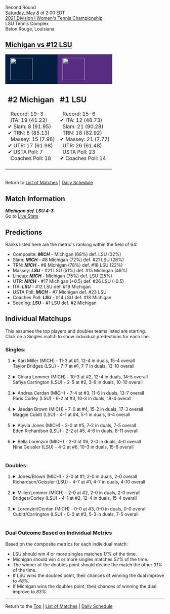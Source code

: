 Second Round[](#top)<a name="top"></a>  
[Saturday, May 8](../../schedule/05-08.md) at 2:00 EDT  
[2021 Division I Women's Tennis Championship](../index.md)  
LSU Tennis Complex  
Baton Rouge, Louisiana  
## [Michigan vs #12 LSU](https://www.ncaa.com/game/5833684)  

<table><tr style="background-color: #d9d9d9 !important"><td style="background-color: #041E42 !important"><img src="https://www.ncaa.com/sites/default/files/images/logos/schools/m/michigan.70.png" width="70" height="70" style="padding: 8px;" /></td><td style="background-color: #582C83 !important"><img src="https://www.ncaa.com/sites/default/files/images/logos/schools/l/lsu.70.png" width="70" height="70" style="padding: 8px;" /></td></tr><tr>
<td>  

<h2>#2 Michigan</h2>  
&nbsp; Record: 19-3<br>  
&nbsp; ITA: 19 (41.22)<br>  
&#10004; Slam: 8 (91.95)<br>  
&#10004; TRN: 8 (85.13)<br>  
&nbsp; Massey: 15 (7.96)<br>  
&#10004; UTR: 17 (61.98)<br>  
&#10004; USTA Poll: 7<br>  
&nbsp; Coaches Poll: 18<br>  
<br>  

</td>
<td>  

<h2>#1 LSU</h2>  
&nbsp; Record: 15-6<br>  
&#10004; ITA: 12 (48.73)<br>  
&nbsp; Slam: 21 (90.28)<br>  
&nbsp; TRN: 18 (82.92)<br>  
&#10004; Massey: 21 (7.77)<br>  
&nbsp; UTR: 26 (61.48)<br>  
&nbsp; USTA Poll: 23<br>  
&#10004; Coaches Poll: 14<br>  
<br>  

</td>
</tr></table>  


<br>Return to [List of Matches](../index.md) &#124; [Daily Schedule](../../schedule/05-08.md)

## Match Information  
***Michigan def. LSU 4-3***  
Go to [Live Stats](http://stats.statbroadcast.com/broadcast/?id=350355)  

## Predictions  

Ranks listed here are the metric's ranking within the field of 64:  
- Composite: ***MICH*** - Michigan (68%) def. LSU (32%)  
- Slam: ***MICH*** - #8 Michigan (72%) def. #21 LSU (28%)  
- TRN: ***MICH*** - #8 Michigan (78%) def. #18 LSU (22%)  
- Massey: ***LSU*** - #21 LSU (51%) def. #15 Michigan (49%)  
- Lineup: ***MICH*** - Michigan (75%) def. LSU (25%)  
- UTR: ***MICH*** - #17 Michigan (+0.5) def. #26 LSU (-0.5)  
- ITA: ***LSU*** - #12 LSU def. #19 Michigan  
- USTA Poll: ***MICH*** - #7 Michigan def. #23 LSU  
- Coaches Poll: ***LSU*** - #14 LSU def. #18 Michigan  
- Seeding: ***LSU*** - #1 LSU def. #2 Michigan  

## Individual Matchups  
This assumes the top players and doubles teams listed are starting.  
Click on a Singles match to show individual predections for each line.  

### Singles:  

<ol>
<li><details>
<summary markdown="span">Kari Miller (MICH) - 11-3 at #1, 12-4 in duals, 15-4 overall<br>Taylor Bridges (LSU) - 7-7 at #1, 7-7 in duals, 13-10 overall</summary>
<h4>Predictions</h4><ul>
<li>Composite: <b><i>MICH</i></b> - Miller (82%) def. Bridges (18%)</li>  
<li>Slam: <b><i>MICH</i></b> - Miller (83%) def. Bridges (17%)</li>  
<li>TRN: <b><i>MICH</i></b> - Miller (80%) def. Bridges (20%)</li>  
<li>Massey: <b><i>MICH</i></b> - Miller (83%) def. Bridges (17%)</li>  
<li>UTR: <b><i>MICH</i></b> - Miller (82%) def. Bridges (18%)</li>  
<li>ITA: <b><i>LSU</i></b> - Bridges (11.61) def. Miller (10.66)</li>  
</ul>
</details>&nbsp;</li>
<li><details>
<summary markdown="span">Chiara Lommer (MICH) - 10-3 at #2, 12-4 in duals, 14-5 overall<br>Safiya Carrington (LSU) - 2-5 at #2, 3-6 in duals, 10-10 overall</summary>
<h4>Predictions</h4><ul>
<li>Composite: <b><i>MICH</i></b> - Lommer (69%) def. Carrington (31%)</li>  
<li>Slam: <b><i>MICH</i></b> - Lommer (69%) def. Carrington (31%)</li>  
<li>TRN: <b><i>MICH</i></b> - Lommer (67%) def. Carrington (33%)</li>  
<li>Massey: <b><i>MICH</i></b> - Lommer (76%) def. Carrington (24%)</li>  
<li>UTR: <b><i>MICH</i></b> - Lommer (65%) def. Carrington (35%)</li>  
<li>ITA: <b><i>LSU</i></b> - Carrington (4.09) def. Lommer (2.49)</li>  
</ul>
</details>&nbsp;</li>
<li><details>
<summary markdown="span">Andrea Cerdan (MICH) - 7-4 at #3, 11-6 in duals, 13-7 overall<br>Paris Corley (LSU) - 6-2 at #3, 10-3 in duals, 18-4 overall</summary>
<h4>Predictions</h4><ul>
<li>Composite: <b><i>LSU</i></b> - Corley (81%) def. Cerdan (19%)</li>  
<li>Slam: <b><i>LSU</i></b> - Corley (75%) def. Cerdan (25%)</li>  
<li>TRN: <b><i>LSU</i></b> - Corley (88%) def. Cerdan (12%)</li>  
<li>Massey: <b><i>LSU</i></b> - Corley (73%) def. Cerdan (27%)</li>  
<li>UTR: <b><i>LSU</i></b> - Corley (87%) def. Cerdan (13%)</li>  
<li>ITA: <b><i>LSU</i></b> - Corley (9.83) def. Cerdan (1.79)</li>  
</ul>
</details>&nbsp;</li>
<li><details>
<summary markdown="span">Jaedan Brown (MICH) - 7-0 at #4, 15-2 in duals, 17-3 overall<br>Maggie Cubitt (LSU) - 4-1 at #4, 5-1 in duals, 6-4 overall</summary>
<h4>Predictions</h4><ul>
<li>Composite: <b><i>MICH</i></b> - Brown (62%) def. Cubitt (38%)</li>  
<li>Slam: <b><i>MICH</i></b> - Brown (64%) def. Cubitt (36%)</li>  
<li>TRN: <b><i>MICH</i></b> - Brown (68%) def. Cubitt (32%)</li>  
<li>Massey: <b><i>MICH</i></b> - Brown (51%) def. Cubitt (49%)</li>  
<li>UTR: <b><i>MICH</i></b> - Brown (66%) def. Cubitt (34%)</li>  
<li>ITA: <b><i>MICH</i></b> - Brown (2.65) def. Cubitt (2.11)</li>  
</ul>
</details>&nbsp;</li>
<li><details>
<summary markdown="span">Alyvia Jones (MICH) - 3-0 at #5, 7-2 in duals, 7-5 overall<br>Eden Richardson (LSU) - 2-2 at #5, 4-6 in duals, 8-11 overall</summary>
<h4>Predictions</h4><ul>
<li>Composite: <b><i>MICH</i></b> - Jones (68%) def. Richardson (32%)</li>  
<li>Slam: <b><i>MICH</i></b> - Jones (65%) def. Richardson (35%)</li>  
<li>TRN: <b><i>MICH</i></b> - Jones (62%) def. Richardson (38%)</li>  
<li>Massey: <b><i>MICH</i></b> - Jones (71%) def. Richardson (29%)</li>  
<li>UTR: <b><i>MICH</i></b> - Jones (74%) def. Richardson (26%)</li>  
<li>ITA: <b><i>MICH</i></b> - Jones (2.08) def. Richardson (1.47)</li>  
</ul>
</details>&nbsp;</li>
<li><details>
<summary markdown="span">Bella Lorenzini (MICH) - 2-0 at #6, 2-0 in duals, 4-0 overall<br>Nina Geissler (LSU) - 4-2 at #6, 10-3 in duals, 15-6 overall</summary>
<h4>Predictions</h4><ul>
<li>Composite: <b><i>LSU</i></b> - Geissler (50%) def. Lorenzini (50%)</li>  
<li>Slam: <b><i>LSU</i></b> - Geissler (55%) def. Lorenzini (45%)</li>  
<li>TRN: <b><i>LSU</i></b> - Geissler (69%) def. Lorenzini (31%)</li>  
<li>Massey: <b><i>MICH</i></b> - Lorenzini (71%) def. Geissler (29%)</li>  
<li>UTR: <b><i>MICH</i></b> - Lorenzini (53%) def. Geissler (47%)</li>  
<li>ITA: <b><i>MICH</i></b> - Lorenzini (2.86) def. Geissler (2.01)</li>  
</ul>
</details>&nbsp;</li>
</ol>

### Doubles:  

<ol>
<li><details>
<summary markdown="span">Jones/Brown (MICH) - 2-0 at #1, 2-0 in duals, 2-0 overall<br>Richardson/Geissler (LSU) - 4-7 at #1, 4-7 in duals, 4-10 overall</summary>
<br>Sorry, we don't have any metrics for this match
</details>&nbsp;</li>
<li><details>
<summary markdown="span">Miller/Lommer (MICH) - 2-0 at #2, 2-0 in duals, 2-0 overall<br>Bridges/Corley (LSU) - 4-1 at #2, 12-4 in duals, 15-4 overall</summary>
<br>Sorry, we don't have any metrics for this match
</details>&nbsp;</li>
<li><details>
<summary markdown="span">Lorenzini/Cerdan (MICH) - 0-0 at #3, 0-0 in duals, 0-0 overall<br>Cubitt/Carrington (LSU) - 0-0 at #3, 5-3 in duals, 7-5 overall</summary>
<br>Sorry, we don't have any metrics for this match
</details>&nbsp;</li>
</ol>

### Dual Outcome Based on Individual Metrics  
  
Based on the composite metrics for each individual match:  
- LSU should win 4 or more singles matches *17%* of the time.  
- Michigan should win 4 or more singles matches *52%* of the time.  
- The winner of the doubles point should decide the match the other *31%* of the time.  
- If LSU wins the doubles point, their chances of winning the dual improve to *48%*.  
- If Michigan wins the doubles point, their chances of winning the dual improve to *83%*.  
  
------

Return to the [Top](#top) &#124; [List of Matches](../index.md) &#124; [Daily Schedule](../../schedule/05-08.md)  
